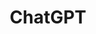---
layout: page
title: ChatGPT
description: A simple ChatGPT API
img: assets/img/ChatGPT_logo.png
importance: 2
category: work
redirect: http://chatgpt.dtftech.net
---